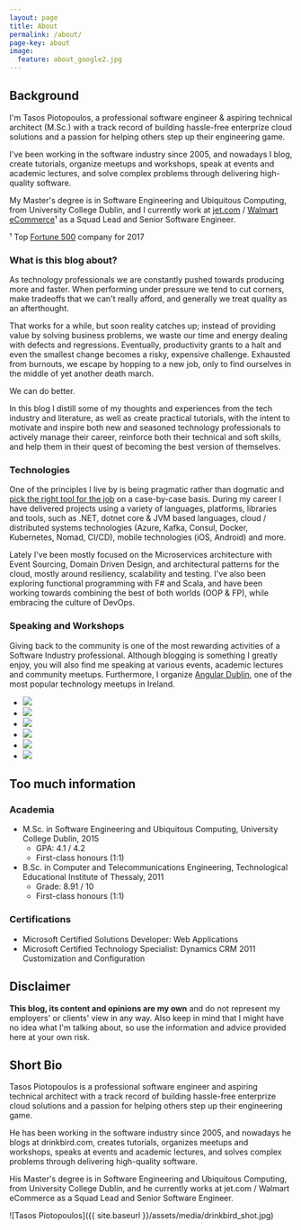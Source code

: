 ```yaml
---
layout: page
title: About
permalink: /about/
page-key: about
image:
  feature: about_google2.jpg
---
```


## Background

I'm Tasos Piotopoulos, a professional software engineer & aspiring technical architect (M.Sc.) with a track record of building hassle-free enterprize cloud solutions and a passion for helping others step up their engineering game.

I've been working in the software industry since 2005, and nowadays I blog, create tutorials, organize meetups and workshops, speak at events and academic lectures, and solve complex problems through delivering high-quality software.

My Master's degree is in Software Engineering and Ubiquitous Computing, from University College Dublin, and I currently work at [jet.com](https://jet.com) / [Walmart eCommerce](https://walmart.com)¹ as a Squad Lead and Senior Software Engineer. 

¹ Top [Fortune 500](http://fortune.com/fortune500/) company for 2017

### What is this blog about?

As technology professionals we are constantly pushed towards producing more and faster. When performing under pressure we tend to cut corners, make tradeoffs that we can't really afford, and generally we treat quality as an afterthought.

That works for a while, but soon reality catches up; instead of providing value by solving business problems, we waste our time and energy dealing with defects and regressions. Eventually, productivity grants to a halt and even the smallest change becomes a risky, expensive challenge. Exhausted from burnouts, we escape by hopping to a new job, only to find ourselves in the middle of yet another death march.

We can do better.

In this blog I distill some of my thoughts and experiences from the tech industry and literature, as well as create practical tutorials, with the intent to motivate and inspire both new and seasoned technology professionals to actively manage their career, reinforce both their technical and soft skills, and help them in their quest of becoming the best version of themselves.

### Technologies

One of the principles I live by is being pragmatic rather than dogmatic and [pick the right tool for the job](http://c2.com/cgi/wiki?PickTheRightToolForTheJob) on a case-by-case basis. During my career I have delivered projects using a variety of languages, platforms, libraries and tools, such as .NET, dotnet core & JVM based languages, cloud / distributed systems technologies (Azure, Kafka, Consul, Docker, Kubernetes, Nomad, CI/CD), mobile technologies (iOS, Android) and more.

Lately I've been mostly focused on the Microservices architecture with Event Sourcing, Domain Driven Design, and architectural patterns for the cloud, mostly around resiliency, scalability and testing. I've also been exploring functional programming with F# and Scala, and have been working towards combining the best of both worlds (OOP & FP), while embracing the culture of DevOps.

### Speaking and Workshops

Giving back to the community is one of the most rewarding activities of a Software Industry professional. Although blogging is something I greatly enjoy, you will also find me speaking at various events, academic lectures and community meetups. Furthermore, I organize [Angular Dublin](https://www.meetup.com/AngularJSDublin/), one of the most popular technology meetups in Ireland.

<ul class="list-inline gallery">
	<li>
		<a href="{{ site.baseurl }}/images/DSCN6650.jpg" class="image-popup mfp-with-zoom" title="At the Global Azure Bootcamp as a guest speaker, Athens 2014">
			<img src="{{ site.baseurl }}/images/DSCN6650-150x150.jpg" />
		</a>
	</li>
	<li>
		<a href="{{ site.baseurl }}/images/10461621_10204160249869197_1374694601253781239_n.jpg" class="image-popup mfp-with-zoom" title="At the Patterns and Practices for the Cloud Event as a guest speaker, Athens 2014">
			<img src="{{ site.baseurl }}/images/10461621_10204160249869197_1374694601253781239_n_150x150.png" />
		</a>
	</li>
	<li>
		<a href="{{ site.baseurl }}/images/10359500_10205500520815133_6051871685517638110_n.jpg" class="image-popup mfp-with-zoom" title="At UCD's Enterprise, Innovation and Entrepreneurship course, presenting The Lean Startup by Eric Ries, Dublin 2015">
			<img src="{{ site.baseurl }}/images/10359500_10205500520815133_6051871685517638110_n_150x150.png" />
		</a>
	</li>
	<li>
		<a href="{{ site.baseurl }}/images/ucd_graduation.jpg" class="image-popup mfp-with-zoom" title="At the M.Sc. graduation ceremony, UCD, Dublin 2015">
			<img src="{{ site.baseurl }}/images/ucd_graduation_150.jpg" />
		</a>
	</li>
	<li>
		<a href="{{ site.baseurl }}/images/nci3.jpg" class="image-popup mfp-with-zoom" title="At the National College of Ireland as a guest speaker, Dublin 2015">
			<img src="{{ site.baseurl }}/images/nci3_150.jpg" />
		</a>
	</li>
	<li>
		<a href="{{ site.baseurl }}/images/angularjs_keynote.jpg" class="image-popup mfp-with-zoom" title="Delivering the AngularJS Dublin keynote, Google, Dublin 2016">
			<img src="{{ site.baseurl }}/images/angularjs_keynote_150x150.jpg" />
		</a>
	</li>
</ul>

## Too much information

### Academia

- M.Sc. in Software Engineering and Ubiquitous Computing, University College Dublin, 2015
	- GPA: 4.1 / 4.2
	- First-class honours (1:1)
- B.Sc. in Computer and Telecommunications Engineering, Technological Educational Institute of Thessaly, 2011
	- Grade: 8.91 / 10
	- First-class honours (1:1)

### Certifications

- Microsoft Certified Solutions Developer: Web Applications
- Microsoft Certified Technology Specialist: Dynamics CRM 2011 Customization and Configuration

## Disclaimer

**This blog, its content and opinions are my own** and do not represent my employers' or clients' view in any way. Also keep in mind that I might have no idea what I'm talking about, so use the information and advice provided here at your own risk.

## Short Bio

Tasos Piotopoulos is a professional software engineer and aspiring technical architect with a track record of building hassle-free enterprize cloud solutions and a passion for helping others step up their engineering game.

He has been working in the software industry since 2005, and nowadays he blogs at drinkbird.com, creates tutorials, organizes meetups and workshops, speaks at events and academic lectures, and solves complex problems through delivering high-quality software.

His Master's degree is in Software Engineering and Ubiquitous Computing, from University College Dublin, and he currently works at jet.com / Walmart eCommerce as a Squad Lead and Senior Software Engineer. 

![Tasos Piotopoulos]({{ site.baseurl }}/assets/media/drinkbird_shot.jpg)
